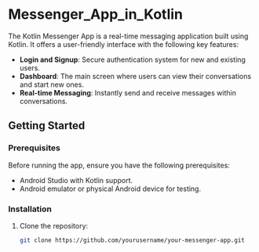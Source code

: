 # Messenger_App_in_Kotlin

The Kotlin Messenger App is a real-time messaging application built using Kotlin. It offers a user-friendly interface with the following key features:

- **Login and Signup**: Secure authentication system for new and existing users.
- **Dashboard**: The main screen where users can view their conversations and start new ones.
- **Real-time Messaging**: Instantly send and receive messages within conversations.

## Getting Started

### Prerequisites

Before running the app, ensure you have the following prerequisites:

- Android Studio with Kotlin support.
- Android emulator or physical Android device for testing.

### Installation

1. Clone the repository:

   ```sh
   git clone https://github.com/yourusername/your-messenger-app.git

